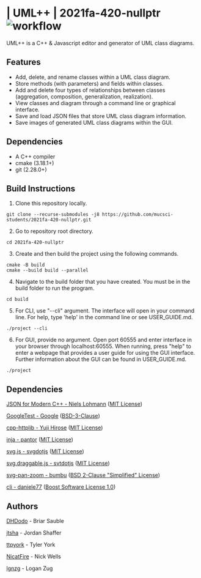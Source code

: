 # | UML++ | 2021fa-420-nullptr ![workflow](https://github.com/mucsci-students/2021fa-420-nullptr/actions/workflows/cmake.yml/badge.svg)

UML++ is a C++ & Javascript editor and generator of UML class diagrams.

## Features

- Add, delete, and rename classes within a UML class diagram.
- Store methods (with parameters) and fields within classes.
- Add and delete four types of relationships between classes (aggregation, composition, generalization, realization).
- View classes and diagram through a command line or graphical interface.
- Save and load JSON files that store UML class diagram information.
- Save images of generated UML class diagrams within the GUI.

## Dependencies

- A C++ compiler
- cmake (3.18.1+)
- git (2.28.0+)

## Build Instructions

1. Clone this repository locally.
```
git clone --recurse-submodules -j8 https://github.com/mucsci-students/2021fa-420-nullptr.git
```
2. Go to repository root directory.
```
cd 2021fa-420-nullptr
```
3. Create and then build the project using the following commands.
```
cmake -B build 
cmake --build build --parallel
```
4. Navigate to the build folder that you have created. You must be in the build folder to run the program.
```
cd build
```
5. For CLI, use "--cli" argument. The interface will open in your command line. 
For help, type 'help' in the command line or see USER_GUIDE.md.
```
./project --cli
```
6. For GUI, provide no argument. Open port 60555 and enter interface in your browser through localhost:60555. When running, press "help" to enter a webpage that provides a user guide for using the GUI interface. Further information about the GUI can be found in USER_GUIDE.md.
```
./project
```
## Dependencies

[JSON for Modern C++ - Niels Lohmann](https://github.com/nlohmann/json) ([MIT License](https://raw.githubusercontent.com/nlohmann/json/develop/LICENSE.MIT))

[GoogleTest - Google](https://github.com/google/googletest) ([BSD-3-Clause](https://raw.githubusercontent.com/google/googletest/master/LICENSE))

[cpp-httplib - Yuji Hirose](https://github.com/yhirose/cpp-httplib) ([MIT License](https://raw.githubusercontent.com/yhirose/cpp-httplib/master/LICENSE))

[inja - pantor](https://github.com/pantor/inja) ([MIT License](https://raw.githubusercontent.com/pantor/inja/master/LICENSE))

[svg.js - svgdotjs](https://github.com/svgdotjs/svg.js) ([MIT License](https://raw.githubusercontent.com/svgdotjs/svg.js/master/LICENSE.txt))

[svg.draggable.js - svtdotjs](https://github.com/svgdotjs/svg.draggable.js) ([MIT License](https://raw.githubusercontent.com/svgdotjs/svg.draggable.js/master/LICENSE))

[svg-pan-zoom - bumbu](https://github.com/bumbu/svg-pan-zoom) ([BSD 2-Clause "Simplified" License](https://raw.githubusercontent.com/bumbu/svg-pan-zoom/master/LICENSE))

[cli - daniele77](https://github.com/daniele77/cli) ([Boost Software License 1.0](https://raw.githubusercontent.com/daniele77/cli/master/LICENSE))

## Authors
[DHDodo](https://github.com/DHDodo) - Briar Sauble

[jtsha](https://github.com/jtsha) - Jordan Shaffer

[ttpyork](https://github.com/ttpyork) - Tyler York

[NicatFire](https://github.com/NicatFire) -  Nick Wells

[lgnzg](https://github.com/lgnzg) - Logan Zug
